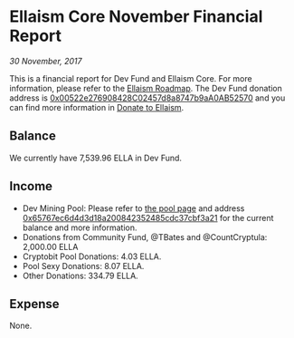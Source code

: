 # Ellaism Core November Financial Report

*30 November, 2017*

This is a financial report for Dev Fund and Ellaism Core. For more information, please refer to the [Ellaism Roadmap](https://ellaism.org/roadmap/). The Dev Fund donation address is [0x00522e276908428C02457d8a8747b9aA0AB52570](https://explorer.ellaism.org/addr/0x00522e276908428C02457d8a8747b9aA0AB52570) and you can find more information in [Donate to Ellaism](https://ellaism.org/donate/).

## Balance

We currently have 7,539.96 ELLA in Dev Fund.

## Income

* Dev Mining Pool: Please refer to [the pool page](https://pool.ellaism.org) and address [0x65767ec6d4d3d18a200842352485cdc37cbf3a21](https://explorer.ellaism.org/addr/0x65767ec6d4d3d18a200842352485cdc37cbf3a21) for the current balance and more information.
* Donations from Community Fund, @TBates and @CountCryptula: 2,000.00 ELLA
* Cryptobit Pool Donations: 4.03 ELLA.
* Pool Sexy Donations: 8.07 ELLA.
* Other Donations: 334.79 ELLA.

## Expense

None.
